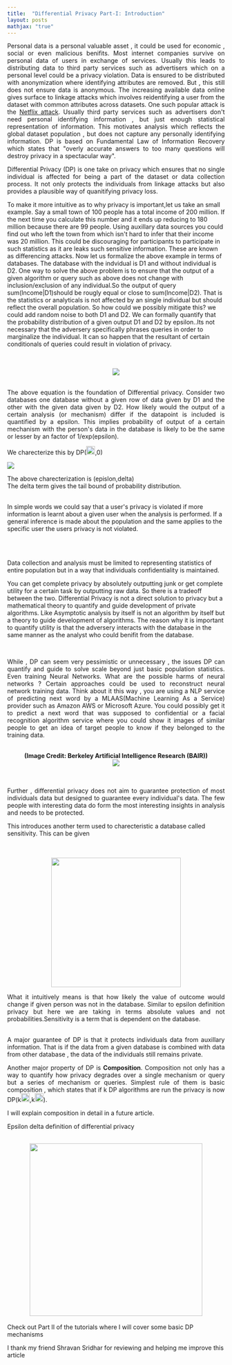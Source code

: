 ```yaml
---
title:  "Differential Privacy Part-I: Introduction"
layout: posts
mathjax: "true"
---
```


<p style="text-align:justify">Personal data is a personal valuable asset , it could be used for economic , social or even malicious benifits. Most internet companies survive on personal data of users in exchange of services. Usually this leads to distributing data to third party services such as advertisers which on a personal level could be a privacy violation. Data is ensured to be distributed with anonymization where identifying attributes are removed. But , this still does not ensure data is anonymous. The increasing available data online gives surface to linkage attacks which involves reidentifying a user from the dataset with common attributes across datasets. One such popular attack is the <a href="https://arxiv.org/abs/cs/0610105">Netflix attack</a>. Usually third party services such as advertisers don't need personal identifying information , but just enough statistical representation of information. This motivates analysis which reflects the global dataset population , but does not capture any personally identifying information. 
DP is based on Fundamental Law of Information Recovery which states that "overly accurate answers to too many questions will destroy privacy in a spectacular way".
<p style="text-align:justify">Differential Privacy (DP) is one take on privacy which ensures that no single individual is affected for being a part of the dataset or data collection process. It not only protects the individuals from linkage attacks but also provides a plausible way of quanitifying privacy loss. </p>

<p>To make it more intuitive as to why privacy is important,let us take an small example. Say a small town of 100 people has a total income of 200 million. If the next time you calculate this number and it ends up reducing to 180 million because there are 99 people. Using auxillary data sources you could find out who left the town from which isn't hard to infer that their income was 20 million. This could be discouraging for participants to participate in such statistics as it are leaks such sensitive information. These are known as differencing attacks. Now let us formalize the above example in terms of databases. The database with the indvidual is D1 and without individual is D2. One way to solve the above problem is to ensure that the output of a given algorithm or query such as above does not change with inclusion/exclusion of any individual.So the output of query sum(Income|D1)should be rougly equal or close to sum(Income|D2). That is the statistics or analyticals is not affected by an single individual but should reflect the overall population. So how could we possibly mitigate this? we could add random noise to both D1 and D2. We can formally quantify that the probability distribution of a given output D1 and D2 by epsilon..Its not necessary that the adversery specifically phrases queries in order to marginalize the individual. It can so happen that the resultant of certain conditionals of queries could result in violation of privacy.</p>

<br />
<br />
<div style="text-align:center">
<img src="https://camo.githubusercontent.com/4385679354702242ee6e3add8589a716afbaa80b/68747470733a2f2f77696b696d656469612e6f72672f6170692f726573745f76312f6d656469612f6d6174682f72656e6465722f7376672f61333136306464373736633361313834313136373437623333666266643736333935356337656131">
</div>
<br />

<p style="text-align:justify">
The above equation is the foundation of Differential privacy.
Consider two databases one database without a given row of data given by D1 and the other with the given data given by D2. How likely would the output of a certain analysis (or mechanism) differ if the datapoint is included is quantified by a epsilon. This implies probability of output of a certain mechanism with the person's data in the database is likely to be the same or lesser by an factor of 1/exp(epsilon).</p>

We charecterize this by DP(<img height="20" width="20" src="https://camo.githubusercontent.com/fbcc26741027732b93efb1ba96c51dd79b6dc404/68747470733a2f2f63646e322e69636f6e66696e6465722e636f6d2f646174612f69636f6e732f677265656b2d6c6174696e2d73796d626f6c732f32342f657073696c6f6e2d3132382e706e67">,0)

<img src="https://camo.githubusercontent.com/ea990895b47703d5d7292bab7285ddd37f2f7497/687474703a2f2f636c6576657268616e732e696f2f6173736574732f646966666572656e7469616c2d707269766163792e706e67">

<br />
<p style="text-align:justify">The above charecterization is (epislon,delta) 
<br />
The delta term gives the tail bound of probability distribution.
<br />
<br />

In simple words we could say that a user's privacy is violated if more information is learnt about a given user when the analysis is performed. If a general inference is made about the population and the same applies to the specific user the users privacy is not violated.

<br />
<br />

Data collection and analysis must be limited to representing statistics of entire population but in a way that individuals confidentiality is maintained.

You can get complete privacy by absolutely outputting junk or get complete utility for a certain task by outputting raw data. So there is a tradeoff between the two. Differential Privacy is not a direct solution to privacy but a mathematical theory to quantify and guide development of private algorithms. Like Asymptotic analysis by itself is not an algorithm by itself but a theory to guide development of algorithms. The reason why it is important to quantify utility is that the adversery interacts with the database in the same manner as the analyst who could benifit from the database.

<br />

<p style="text-align:justify"> While , DP can seem very pessimistic or unnecessary , the issues DP can quantify and guide to solve scale beyond just basic population statistics. Even training Neural Networks. What are the possible harms of neural networks ? Certain approaches could be used to reconstruct neural network training data.  Think about it this way , you are using a NLP service of predicting next word by a MLAAS(Machine Learning As a Service) provider such as Amazon AWS or Microsoft Azure. You could possibly get it to predict a next word that was supposed to confidential or a facial recognition algorithm service where you could show it images of similar people to get an idea of target people to know if they belonged to the training data.</p>

<br />
<center>
 <b style="font-size:14px">(Image Credit: Berkeley Artificial Intelligence Research (BAIR))</b>
 <br />
<img src="https://bair.berkeley.edu/static/blog/memorization/predictive_models_2x.png">
 <br />
 <br />
</center>
<br />

<p style="text-align:justify">Further , differential privacy does not aim to guarantee protection of most individuals data but designed to guarantee every individual's data. The few people with interesting data do form the most interesting insights in analysis and needs to be protected.</p>

This introduces another term used to charecteristic a database called sensitivity. This can be given

<br />
<br />

<div style="text-align:center">
<center>
<img height="300px" src="https://camo.githubusercontent.com/8f3ce8461e79cf3bb8e7294e36f4fe5e5f8d207e/68747470733a2f2f77696b696d656469612e6f72672f6170692f726573745f76312f6d656469612f6d6174682f72656e6465722f7376672f32646637386532613936666366376166393065336236303366386535373263383337666138303739">
 </center>
</div>

<p style="text-align:justify">What it intuitively means is that how likely the value of outcome would change if given person was not in the database. Similar to epsilon definition privacy but here we are taking in terms absolute values and not probabilities.Sensitivity is a term that is dependent on the database.

<br />
<br />
<p style="text-align:justify">A major guarantee of DP is that it protects individuals data from auxillary information. That is if the data from a given database is combined with data from other database , the data of the individuals still remains private.</p>

<p style="text-align:justify">
Another major property of DP is <b>Composition</b>. Composition not only has a way to quantify how privacy degrades over a single mechanism or query but a series of mechanism or queries. Simplest rule of them is basic composition , which states that if k DP algorithms are run the privacy is now
 DP(k<img height="20" width="20" src="https://camo.githubusercontent.com/fbcc26741027732b93efb1ba96c51dd79b6dc404/68747470733a2f2f63646e322e69636f6e66696e6465722e636f6d2f646174612f69636f6e732f677265656b2d6c6174696e2d73796d626f6c732f32342f657073696c6f6e2d3132382e706e67">,k<img height="20" width="20" src="https://camo.githubusercontent.com/ac046ade980b5e0d68df1ad5a1ce38e0e6ed48a6/68747470733a2f2f75706c6f61642e77696b696d656469612e6f72672f77696b6970656469612f636f6d6d6f6e732f7468756d622f392f39662f477265656b5f6c635f64656c74612e7376672f3132303070782d477265656b5f6c635f64656c74612e7376672e706e67">).
</p>

I will explain composition in detail in a future article.

Epsilon delta definition of differential privacy
<br/>
<br/>
<div style="text-align:center">
<img height="400px" width="400px" src="https://camo.githubusercontent.com/37263db5c9094e38357fa125e8aec8207f7320b4/68747470733a2f2f692e6962622e636f2f3368786a36316d2f44502d657073696c6f6e2d64656c74612e706e67">
</div>
<br />
Check out Part II of the tutorials where I will cover some basic DP mechanisms
<p>I thank my friend Shravan Sridhar for reviewing and helping me improve this article</p>
